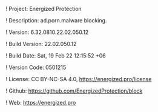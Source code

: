 ! Project: Energized Protection

! Description: ad.porn.malware blocking.

! Version: 6.32.0810.22.02.050.12

! Build Version: 22.02.050.12

! Build Date: Sat, 19 Feb 22 12:15:52 +06

! Version Code: 0501215

! License: CC BY-NC-SA 4.0, https://energized.pro/license

! Github: https://github.com/EnergizedProtection/block

! Web: https://energized.pro
